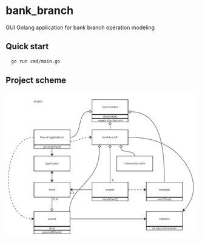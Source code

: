 # bank_branch

GUI Golang application for bank branch operation modeling

## Quick start

```sh
  go run cmd/main.go
 ```

## Project scheme

![img.png](img.png)

